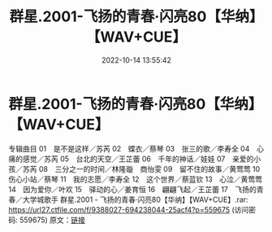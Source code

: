 ﻿---
title: 群星.2001-飞扬的青春·闪亮80【华纳】【WAV+CUE】
date: 2022-10-14 13:55:42
categories: WAV车载音乐、镜像
tags: 华语中文
---
# 群星.2001-飞扬的青春·闪亮80【华纳】【WAV+CUE】

专辑曲目
01　是不是这样／苏芮
02　蝶衣／蔡琴
03　张三的歌／李寿全
04　心痛的感觉／苏芮
05　台北的天空／王芷蕾
06　千年的神话／娃娃
07　亲爱的小孩／苏芮
08　三分之一的时间／林隆璇　商怡雯
09　留不住的故事／黄莺莺
10　伤心小站／蔡琴
11　我的志愿／李寿全
12　这个世界／蔡蓝钦
13　心泣／黄莺莺
14　因为爱你／叶欢
15　驿动的心／姜育恒
16　翩翩飞起／王芷蕾
17　飞扬的青春／大学城歌手
群星.2001 - 飞扬的青春·闪亮80【华纳】【WAV+CUE】.rar:
https://url27.ctfile.com/f/9388027-694238044-25acf4?p=559675
(访问密码: 559675)
原文：[链接](https://blog.sina.com.cn/s/blog_1647c7e7601030zvr.html)